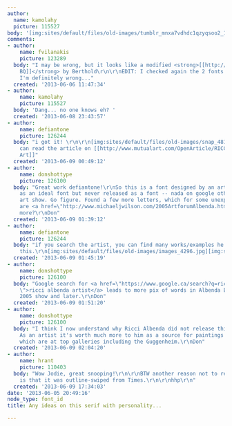 ```yaml
---
author:
  name: kamolahy
  picture: 115527
body: '[img:sites/default/files/old-images/tumblr_mnxa7vdhdc1qzyqsoo2_1280_3676.jpg]'
comments:
- author:
    name: fvilanakis
    picture: 123289
  body: "I may be wrong, but it looks like a modified <strong>[[http://www.findmyfont.com/index.php/fonts/font-preview?fset=Berthold&ffam=Times%20BQ%20-%20Roman&fid=8bc0de76663723fe01f1974619d55915&fsize=72&text=No%20reason%20to%20say%20no.&wrap=2|Times
    BQ]]</strong> by Berthold\r\n\r\nEDIT: I checked again the 2 fonts and I think
    I'm definitely wrong..."
  created: '2013-06-06 11:47:34'
- author:
    name: kamolahy
    picture: 115527
  body: 'Dang... no one knows eh? '
  created: '2013-06-08 23:43:57'
- author:
    name: defiantone
    picture: 126244
  body: "i got it! \r\n\r\n[img:sites/default/files/old-images/snap_4815.png]\r\n\r\nyou
    can read the article on [[http://www.mutualart.com/OpenArticle/RICCI-ALBENDA/FE47EFEC84DCF6E4\\|Mutual
    Art]]"
  created: '2013-06-09 00:49:12'
- author:
    name: donshottype
    picture: 126100
  body: "Great work defiantone!\r\nSo this is a font designed by an artist in 2005
    as an ideal font but never released as a font -- nada on google other than the
    art show. Go figure. Found a few more letters, which for some unexplained reason
    are <a href=\"http://www.michaeljwilson.com/2005ArtforumAlbenda.htm\">psycho!</a>.\r\nAnything
    more?\r\nDon"
  created: '2013-06-09 01:39:12'
- author:
    name: defiantone
    picture: 126244
  body: "if you search the artist, you can find many works/examples he has done using
    this.\r\n[img:sites/default/files/old-images/images_4296.jpg][img:sites/default/files/old-images/images1_4369.jpg][img:sites/default/files/old-images/images2_5732.jpg][img:sites/default/files/old-images/images3_6187.jpg][img:sites/default/files/old-images/images4_6333.jpg][img:sites/default/files/old-images/images5_4805.jpg][img:sites/default/files/old-images/images6_4596.jpg]"
  created: '2013-06-09 01:45:19'
- author:
    name: donshottype
    picture: 126100
  body: "Google search for <a href=\"https://www.google.ca/search?q=ricci+albenda+artist&client=firefox-a&hs=MBV&rls=org.mozilla:en-US:official&tbm=isch&tbo=u&source=univ&sa=X&ei=fM-zUa7PH4TFyAHP1IGgBg&ved=0CC0QsAQ&biw=1920&bih=907
    \">ricci albenda artist</a> leads to more pix of words in Albenda Bold at the
    2005 show and later.\r\nDon"
  created: '2013-06-09 01:51:20'
- author:
    name: donshottype
    picture: 126100
  body: "I think I now understand why Ricci Albenda did not release this as a font.
    As an artist it's worth much more to him as a source for paintings at his exhibitions,
    which are at top galleries including the Guggenheim.\r\nDon"
  created: '2013-06-09 02:04:20'
- author:
    name: hrant
    picture: 110403
  body: "Wow Jodie, great snooping!\r\n\r\nBTW another reason not to release the font
    is that it was outline-swiped from Times.\r\n\r\nhhp\r\n"
  created: '2013-06-09 17:34:03'
date: '2013-06-05 20:49:16'
node_type: font_id
title: Any ideas on this serif with personality...

---
```

